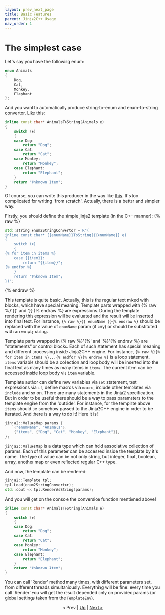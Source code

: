 ```yaml
---
layout: prev_next_page
title: Basic Features
parent: Jinja2C++ Usage
nav_order: 1
---
```


# The simplest case

Let's say you have the following enum:

```c++
enum Animals
{
    Dog,
    Cat,
    Monkey,
    Elephant
};
```

And you want to automatically produce string-to-enum and enum-to-string convertor. Like this:

```c++
inline const char* AnimalsToString(Animals e)
{
    switch (e)
    {
    case Dog:
        return "Dog";
    case Cat:
        return "Cat";
    case Monkey:
        return "Monkey";
    case Elephant:
        return "Elephant";
    }
    return "Unknown Item";
}
```

Of course, you can write this producer in the way like [this](https://github.com/flexferrum/autoprogrammer/blob/87a9dc8ff61c7bdd30fede249757b71984e4b954/src/generators/enum2string_generator.cpp#L140). It's too complicated for writing 'from scratch'. Actually, there is a better and simpler way.

Firstly, you should define the simple jinja2 template (in the C++ manner):
{% raw %}
```c++
std::string enum2StringConvertor = R"(
inline const char* {{enumName}}ToString({{enumName}} e)
{
    switch (e)
    {
{% for item in items %}
    case {{item}}:
        return "{{item}}";
{% endfor %}
    }
    return "Unknown Item";
})";
```
{% endraw %}

This template is quite basic. Actually, this is the regular text mixed with blocks, which have special meaning. Template parts wrapped with {% raw %}'{{' and '}}'{% endraw %} are expressions. During the template rendering this expression will be evaluated and the result will be inserted into final text. For instance, `{% raw %}{{ enumName }}{% endraw %}` should be replaced with the value of `enumName` param (if any) or should be substituted with an empty string. 

Template parts wrapped in {% raw %}'{%' and '%}'{% endraw %} are "statements" or control blocks. Each of such statement has special meaning and different processing inside Jinja2C++ engine. For instance, `{% raw %}{% for item in items %}...{% endfor %}{% endraw %}` is a loop statement. `items` variable should be a collection and loop body will be inserted into the final text as many times as many items in `items`. The current item can be accessed inside loop body via `item` variable. 

Template author can define new variables via `set` statement, test expressions via `if`, define macros via `macro`, include other templates via `include` and so on. There are many statements in the Jinja2 specification. But in order to be useful there should be a way to pass parameters to the template engine from the 'outside'. For instance, for the template above `items` should be somehow passed to the Jinja2C++ engine in order to be iterated. And there is a way to do it! Here it is!

```c++
jinja2::ValuesMap params {
    {"enumName", "Animals"},
    {"items", {"Dog", "Cat", "Monkey", "Elephant"}},
};
```
`jinja2::ValuesMap` is a data type which can hold associative collection of params. Each of this parameter can be accessed inside the template by it's name. The type of value can be not only string, but integer, float, boolean, array, another map or even reflected regular C++ type.

And now, the template can be rendered:

```c++
jinja2::Template tpl;
tpl.Load(enum2StringConvertor);
std::cout << tpl.RenderAsString(params);
```
And you will get on the console the conversion function mentioned above!

```c++
inline const char* AnimalsToString(Animals e)
{
    switch (e)
    {
    case Dog:
        return "Dog";
    case Cat:
        return "Cat";
    case Monkey:
        return "Monkey";
    case Elephant:
        return "Elephant";
    }
    return "Unknown Item";
}
```

You can call 'Render' method many times, with different parameters set, from different threads simultaniously. Everything will be fine: every time you call 'Render' you will get the result depended only on provided params (or global settings taken from the `TemplateEnv`).

<p><div align="center">&lt; Prev | <a href="../usage.html">Up</a> | <a href="main_statements.html">Next &gt;</a></div></p>
